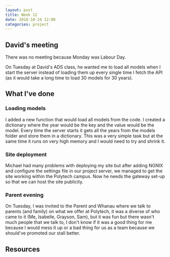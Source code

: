 ```yaml
---
layout: post
title: Week 12
date: 2018-10-24 12:00
categories: project
---
```



## David's meeting
There was no meeting because Monday was Labour Day.

On Tuesday at David's ADS class, he wanted me to load all models when I start the server instead of loading them up every single time I fetch the API (as it would take a long time to load 30 models for 30 years).

## What I've done

### Loading models
I added a new function that would load all models from the code. I created a dictionary where the year would be the key and the value would be the model. Every time the server starts it gets all the years from the models folder and store them in a dictionary. This was a very simple task but at the same time it runs on very high memory and I would need to try and shrink it.

### Site deployment
Michael had many problems with deploying my site but after adding NGNIX and configure the settings file in our project server, we managed to get the site working within the Polytech campus. Now he needs the gateway set-up so that we can host the site publicity.

### Parent evening
On Tuesday, I was invited to the Parent and Whanau where we talk to parents (and family) on what we offer at Polytech, it was a diverse of who came to it (Me, Isabelle, Grayson, Sam), but it was fun but there wasn't much people that we talk to, I don't know if it was a good thing for me because I would mess it up or a bad thing for us as a team because we should've promoted our stall better.

## Resources